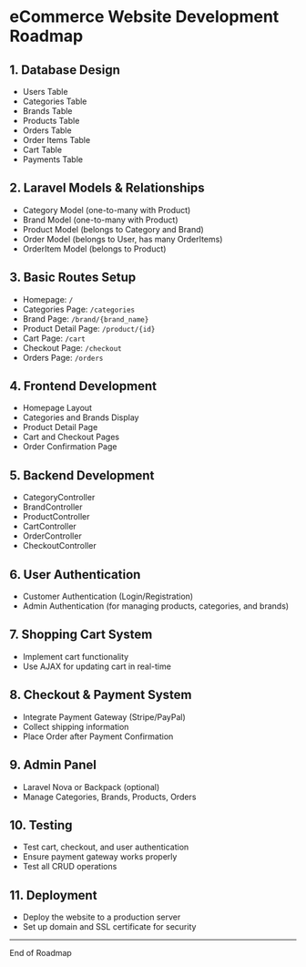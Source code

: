 # eCommerce Website Development Roadmap

## 1. Database Design
- Users Table
- Categories Table
- Brands Table
- Products Table
- Orders Table
- Order Items Table
- Cart Table
- Payments Table

## 2. Laravel Models & Relationships
- Category Model (one-to-many with Product)
- Brand Model (one-to-many with Product)
- Product Model (belongs to Category and Brand)
- Order Model (belongs to User, has many OrderItems)
- OrderItem Model (belongs to Product)
  
## 3. Basic Routes Setup
- Homepage: `/`
- Categories Page: `/categories`
- Brand Page: `/brand/{brand_name}`
- Product Detail Page: `/product/{id}`
- Cart Page: `/cart`
- Checkout Page: `/checkout`
- Orders Page: `/orders`

## 4. Frontend Development
- Homepage Layout
- Categories and Brands Display
- Product Detail Page
- Cart and Checkout Pages
- Order Confirmation Page

## 5. Backend Development
- CategoryController
- BrandController
- ProductController
- CartController
- OrderController
- CheckoutController

## 6. User Authentication
- Customer Authentication (Login/Registration)
- Admin Authentication (for managing products, categories, and brands)

## 7. Shopping Cart System
- Implement cart functionality
- Use AJAX for updating cart in real-time

## 8. Checkout & Payment System
- Integrate Payment Gateway (Stripe/PayPal)
- Collect shipping information
- Place Order after Payment Confirmation

## 9. Admin Panel
- Laravel Nova or Backpack (optional)
- Manage Categories, Brands, Products, Orders

## 10. Testing
- Test cart, checkout, and user authentication
- Ensure payment gateway works properly
- Test all CRUD operations

## 11. Deployment
- Deploy the website to a production server
- Set up domain and SSL certificate for security

---

End of Roadmap
